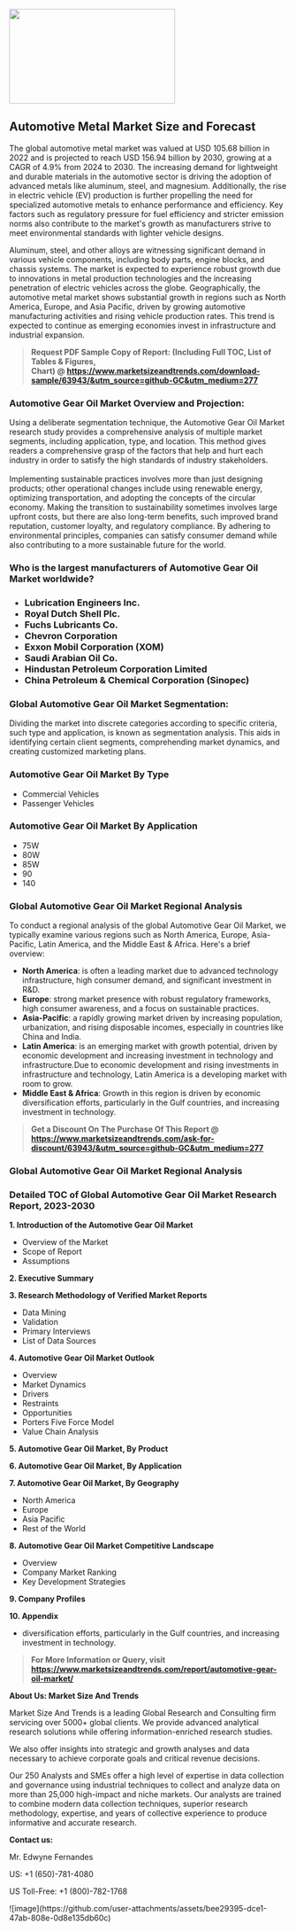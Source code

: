 <p><img class="alignnone size-medium wp-image-20088" src="https://ffe5etoiles.com/wp-content/uploads/2024/12/MST1-300x171.png" alt="" width="300" height="171" /></p><h2>Automotive Metal Market Size and Forecast</h2><p>The global automotive metal market was valued at USD 105.68 billion in 2022 and is projected to reach USD 156.94 billion by 2030, growing at a CAGR of 4.9% from 2024 to 2030. The increasing demand for lightweight and durable materials in the automotive sector is driving the adoption of advanced metals like aluminum, steel, and magnesium. Additionally, the rise in electric vehicle (EV) production is further propelling the need for specialized automotive metals to enhance performance and efficiency. Key factors such as regulatory pressure for fuel efficiency and stricter emission norms also contribute to the market's growth as manufacturers strive to meet environmental standards with lighter vehicle designs.</p><p>Aluminum, steel, and other alloys are witnessing significant demand in various vehicle components, including body parts, engine blocks, and chassis systems. The market is expected to experience robust growth due to innovations in metal production technologies and the increasing penetration of electric vehicles across the globe. Geographically, the automotive metal market shows substantial growth in regions such as North America, Europe, and Asia Pacific, driven by growing automotive manufacturing activities and rising vehicle production rates. This trend is expected to continue as emerging economies invest in infrastructure and industrial expansion.</p></p><blockquote id="" class=""><strong>Request PDF Sample Copy of Report: (Including Full TOC, List of Tables &amp; Figures, Chart)&nbsp;@&nbsp;<strong><a href="https://www.marketsizeandtrends.com/download-sample/63943/&utm_source=github-GC&utm_medium=277" target="_blank">https://www.marketsizeandtrends.com/download-sample/63943/&utm_source=github-GC&utm_medium=277</a></strong></strong></blockquote><h3 id="" class="">Automotive Gear Oil Market&nbsp;Overview and Projection:</h3><p id="" class="">Using a deliberate segmentation technique, the Automotive Gear Oil Market research study provides a comprehensive analysis of multiple market segments, including application, type, and location. This method gives readers a comprehensive grasp of the factors that help and hurt each industry in order to satisfy the high standards of industry stakeholders. <br /> <br />Implementing sustainable practices involves more than just designing products; other operational changes include using renewable energy, optimizing transportation, and adopting the concepts of the circular economy. Making the transition to sustainability sometimes involves large upfront costs, but there are also long-term benefits, such improved brand reputation, customer loyalty, and regulatory compliance. By adhering to environmental principles, companies can satisfy consumer demand while also contributing to a more sustainable future for the world.</p><h3 id="" class="">Who is the largest manufacturers of&nbsp;Automotive Gear Oil Market worldwide?</h3><h3 class=""><p><ul><li>Lubrication Engineers Inc. </li><li> Royal Dutch Shell Plc. </li><li> Fuchs Lubricants Co. </li><li> Chevron Corporation </li><li> Exxon Mobil Corporation (XOM) </li><li> Saudi Arabian Oil Co. </li><li> Hindustan Petroleum Corporation Limited </li><li> China Petroleum & Chemical Corporation (Sinopec)</li></ul></p></h3><h3 id="" class="">Global&nbsp;Automotive Gear Oil Market Segmentation:</h3><p id="" class="">Dividing the market into discrete categories according to specific criteria, such type and application, is known as segmentation analysis. This aids in identifying certain client segments, comprehending market dynamics, and creating customized marketing plans.</p><h3 id="" class="">Automotive Gear Oil Market&nbsp;By Type</h3><p><p><ul><li>Commercial Vehicles </li><li> Passenger Vehicles</p></li></ul></p></p><h3 id="" class="">Automotive Gear Oil Market&nbsp;By Application</h3><p class=""><p><ul><li>75W </li><li> 80W </li><li> 85W </li><li> 90 </li><li> 140</li></ul></p></p><h3 id="" class="">Global Automotive Gear Oil Market Regional Analysis</h3><p id="" class="">To conduct a regional analysis of the global Automotive Gear Oil Market, we typically examine various regions such as North America, Europe, Asia-Pacific, Latin America, and the Middle East &amp; Africa. Here's a brief overview:</p><ul><li><strong>North America</strong>: is often a leading market due to advanced technology infrastructure, high consumer demand, and significant investment in R&amp;D.</li><li><strong>Europe</strong>: strong market presence with robust regulatory frameworks, high consumer awareness, and a focus on sustainable practices.</li><li><strong>Asia-Pacific</strong>: a rapidly growing market driven by increasing population, urbanization, and rising disposable incomes, especially in countries like China and India.</li><li><strong>Latin America</strong>: is an emerging market with growth potential, driven by economic development and increasing investment in technology and infrastructure.Due to economic development and rising investments in infrastructure and technology, Latin America is a developing market with room to grow.</li><li><strong>Middle East &amp; Africa</strong>: Growth in this region is driven by economic diversification efforts, particularly in the Gulf countries, and increasing investment in technology.</li></ul><blockquote id="" class=""><strong>Get a Discount On The Purchase Of This Report @ <strong><a href="https://www.marketsizeandtrends.com/ask-for-discount/63943/&utm_source=github-GC&utm_medium=277" target="_blank">https://www.marketsizeandtrends.com/ask-for-discount/63943/&utm_source=github-GC&utm_medium=277</a></strong></strong></blockquote><h3 id="" class="">Global Automotive Gear Oil Market Regional Analysis</h3><h3 id="" class="">Detailed TOC of Global Automotive Gear Oil Market Research Report, 2023-2030</h3><p id="" class=""><strong>1. Introduction of the Automotive Gear Oil Market</strong></p><ul><li>Overview of the Market</li><li>Scope of Report</li><li>Assumptions</li></ul><p id="" class=""><strong>2. Executive Summary</strong></p><p id="" class=""><strong>3. Research Methodology of Verified Market Reports</strong></p><ul><li>Data Mining</li><li>Validation</li><li>Primary Interviews</li><li>List of Data Sources</li></ul><p id="" class=""><strong>4. Automotive Gear Oil Market Outlook</strong></p><ul><li>Overview</li><li>Market Dynamics</li><li>Drivers</li><li>Restraints</li><li>Opportunities</li><li>Porters Five Force Model</li><li>Value Chain Analysis</li></ul><p id="" class=""><strong>5. Automotive Gear Oil Market, By Product</strong></p><p id="" class=""><strong>6. Automotive Gear Oil Market, By Application</strong></p><p id="" class=""><strong>7. Automotive Gear Oil Market, By Geography</strong></p><ul><li>North America</li><li>Europe</li><li>Asia Pacific</li><li>Rest of the World</li></ul><p id="" class=""><strong>8. Automotive Gear Oil Market Competitive Landscape</strong></p><ul><li>Overview</li><li>Company Market Ranking</li><li>Key Development Strategies</li></ul><p id="" class=""><strong>9. Company Profiles</strong></p><p id="" class=""><strong>10. Appendix</strong></p><ul><li>diversification efforts, particularly in the Gulf countries, and increasing investment in technology.</li></ul><blockquote id="" class=""><strong>For More Information or Query, visit <strong><strong><a href="https://www.marketsizeandtrends.com/report/automotive-gear-oil-market/" target="_blank">https://www.marketsizeandtrends.com/report/automotive-gear-oil-market/</a></strong></strong></strong></blockquote><p id="" class=""><strong>About Us: Market Size And Trends</strong></p><p id="" class="">Market Size And Trends is a leading Global Research and Consulting firm servicing over 5000+ global clients. We provide advanced analytical research solutions while offering information-enriched research studies.</p><p id="" class="">We also offer insights into strategic and growth analyses and data necessary to achieve corporate goals and critical revenue decisions.</p><p id="" class="">Our 250 Analysts and SMEs offer a high level of expertise in data collection and governance using industrial techniques to collect and analyze data on more than 25,000 high-impact and niche markets. Our analysts are trained to combine modern data collection techniques, superior research methodology, expertise, and years of collective experience to produce informative and accurate research.</p><p id="" class=""><strong>Contact us:</strong></p><p id="" class="">Mr. Edwyne Fernandes</p><p id="" class="">US: +1 (650)-781-4080</p><p id="" class="">US Toll-Free: +1 (800)-782-1768</p>
![image](https://github.com/user-attachments/assets/bee29395-dce1-47ab-808e-0d8e135db60c)
